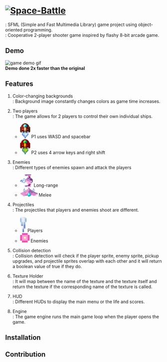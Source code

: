 # <a href="https://ibb.co/GH2L9dG"><img src="https://i.ibb.co/5K8yk1C/Space-Battle.png" alt="Space-Battle" border="0"></a>
: SFML (Simple and Fast Multimedia Library) game project using object-oriented programming. <br>
: Cooperative 2-player shooter game inspired by flashy 8-bit arcade game.

## Demo
![game demo gif](https://github.com/huchu501/Space_Battle/blob/main/Space%20Battle%20Readme.gif) <br>
**Demo done 2x faster than the original**

## Features
1. Color-changing backgrounds<br>
: Background image constantly changes colors as game time increases.

3. Two players<br>
: The game allows for 2 players to control their own individual ships.
    - ![ship1](Graphics/ship1.png) P1 uses WASD and spacebar
    - ![ship2](Graphics/ship2.png) P2 uses 4 arrow keys and right shift

4. Enemies<br>
: Different types of enemies spawn and attack the players
    - ![enemy1](Graphics/enemy-small.png) Long-range
    - ![enemy2](Graphics/enemy-medium.png) Melee
      
5. Projectiles<br>
: The projectiles that players and enemies shoot are different.
    - ![projectile1](Graphics/projectile1.png) Players
    - ![projectile2](Graphics/enemy_projectile.png) Enemies
 
7. Collision detection<br>
: Collision detection will check if the player sprite, enemy sprite, pickup upgrades, and projectile sprites overlap with each other and it will return a boolean value of true if they do.

9. Texture Holder<br>
: It will map between the name of the texture and the texture itself and return the texture if the corresponding name of the texture is called.

10. HUD<br>
: Different HUDs to display the main menu or the life and scores.

12. Engine<br>
: The game engine runs the main game loop when the player opens the game.


## Installation

## Contribution
